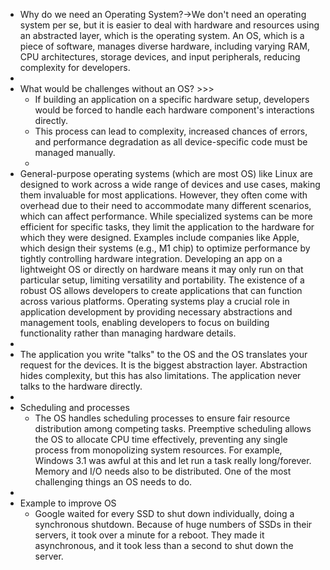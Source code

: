 - Why do we need an Operating System?→We don't need an operating system per se, but it is easier to deal with hardware and resources using an abstracted layer, which is the operating system. An OS, which is a piece of software, manages diverse hardware, including varying RAM, CPU architectures, storage devices, and input peripherals, reducing complexity for developers.
- 
- What would be challenges without an OS? >>>
    - If building an application on a specific hardware setup, developers would be forced to handle each hardware component's interactions directly.
    - This process can lead to complexity, increased chances of errors, and performance degradation as all device-specific code must be managed manually.
    - 
- General-purpose operating systems (which are most OS) like Linux are designed to work across a wide range of devices and use cases, making them invaluable for most applications. However, they often come with overhead due to their need to accommodate many different scenarios, which can affect performance. While specialized systems can be more efficient for specific tasks, they limit the application to the hardware for which they were designed. Examples include companies like Apple, which design their systems (e.g., M1 chip) to optimize performance by tightly controlling hardware integration. Developing an app on a lightweight OS or directly on hardware means it may only run on that particular setup, limiting versatility and portability. The existence of a robust OS allows developers to create applications that can function across various platforms. Operating systems play a crucial role in application development by providing necessary abstractions and management tools, enabling developers to focus on building functionality rather than managing hardware details.
- 
- The application you write "talks" to the OS and the OS translates your request for the devices. It is the biggest abstraction layer. Abstraction hides complexity, but this has also limitations. The application never talks to the hardware directly.
- 
- Scheduling and processes
    - The OS handles scheduling processes to ensure fair resource distribution among competing tasks. Preemptive scheduling allows the OS to allocate CPU time effectively, preventing any single process from monopolizing system resources. For example, Windows 3.1 was awful at this and let run a task really long/forever. Memory and I/O needs also to be distributed. One of the most challenging things an OS needs to do.
- 
- Example to improve OS
    - Google waited for every SSD to shut down individually, doing a synchronous shutdown. Because of huge numbers of SSDs in their servers, it took over a minute for a reboot. They made it asynchronous, and it took less than a second to shut down the server.
